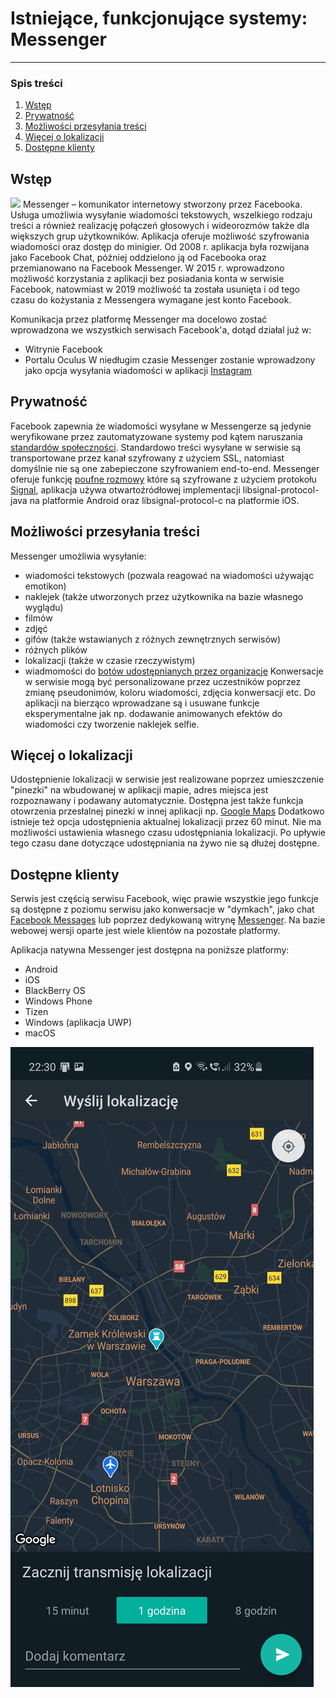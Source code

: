 # Istniejące, funkcjonujące systemy: Messenger
---
### Spis treści

1. [Wstęp](#wstep)
2. [Prywatność](#prywatnosc)
3. [Możliwości przesyłania treści](#mozliwosci-przesylania-tresci)
4. [Więcej o lokalizacji](#wiecej-o-lokalizacji)
5. [Dostępne klienty](#dostepne-klienty)

<a name="wstep"></a>
## Wstęp
![](https://pl.wikipedia.org/wiki/Facebook_Messenger#/media/Plik:Facebook_Messenger_logo_2020.svg)
Messenger – komunikator internetowy stworzony przez Facebooka. Usługa umożliwia wysyłanie wiadomości tekstowych, wszelkiego rodzaju treści a również realizację połączeń głosowych i wideorozmów także dla większych grup użytkowników. Aplikacja oferuje możliwość szyfrowania wiadomości oraz dostęp do minigier.
Od 2008 r. aplikacja była rozwijana jako Facebook Chat, później oddzielono ją od Facebooka oraz przemianowano na Facebook Messenger. W 2015 r. wprowadzono możliwość korzystania z aplikacji bez posiadania konta w serwisie Facebook, natowmiast w 2019 możliwość ta została usunięta i od tego czasu do kożystania z Messengera wymagane jest konto Facebook.

Komunikacja przez platformę Messenger ma docelowo zostać wprowadzona we wszystkich serwisach Facebook'a, dotąd działal już w:
- Witrynie Facebook
- Portalu Oculus
W niedługim czasie Messenger zostanie wprowadzony jako opcja wysyłania wiadomości w aplikacji [Instagram](https://about.fb.com/news/2020/09/new-messaging-features-for-instagram/)

<a name="prywatnosc"></a>
## Prywatność

Facebook zapewnia że wiadomości wysyłane w Messengerze są jedynie weryfikowane przez zautomatyzowane systemy pod kątem naruszania [standardów społeczności](https://www.facebook.com/communitystandards/). Standardowo treści wysyłane w serwisie są transportowane przez kanał szyfrowany z użyciem SSL, natomiast domyślnie nie są one zabepieczone szyfrowaniem end-to-end.
Messenger oferuje funkcję [poufne rozmowy](https://fbnewsroomus.files.wordpress.com/2016/07/messenger-secret-conversations-technical-whitepaper.pdf) które są szyfrowane z użyciem protokołu [Signal](https://github.com/impune-pl/projekt-zespolowy/blob/therobby-docs/docs/Stage-1/whatsapp.md#prywatno%C5%9B%C4%87), aplikacja używa otwartoźródłowej implementacji libsignal-protocol-java na platformie Android oraz libsignal-protocol-c na platformie iOS.

<a name="mozliwosci-przesylania-tresci"></a>
## Możliwości przesyłania treści

Messenger umożliwia wysyłanie:
- wiadomości tekstowych (pozwala reagować na wiadomości używając emotikon)
- naklejek (także utworzonych przez użytkownika na bazie własnego wyglądu)
- filmów
- zdjęć
- gifów (także wstawianych z różnych zewnętrznych serwisów)
- różnych plików
- lokalizacji (także w czasie rzeczywistym)
- wiadmomości do [botów udostępnianych przez organizacje](https://developers.facebook.com/products/messenger/)
Konwersacje w serwisie mogą być personalizowane przez uczestników poprzez zmianę pseudonimów, koloru wiadomości, zdjęcia konwersacji etc.
Do aplikacji na bierząco wprowadzane są i usuwane funkcje eksperymentalne jak np. dodawanie animowanych efektów do wiadomości czy tworzenie naklejek selfie.
  
<a name="wiecej-o-lokalizacji"></a>
## Więcej o lokalizacji

Udostępnienie lokalizacji w serwisie jest realizowane poprzez umieszczenie "pinezki" na wbudowanej w aplikacji mapie, adres miejsca jest rozpoznawany i podawany automatycznie. Dostępna jest także funkcja otowrzenia przesłalnej pinezki w innej aplikacji np. [Google Maps](https://maps.google.com) Dodatkowo istnieje też opcja udostępnienia aktualnej lokalizacji przez 60 minut. Nie ma możliwości ustawienia własnego czasu udostępniania lokalizacji. Po upływie tego czasu dane dotyczące udostępniania na żywo nie są dłużej dostępne. 

<a name="dostepne-klienty"></a>
## Dostępne klienty

Serwis jest częścią serwisu Facebook, więc prawie wszystkie jego funkcje są dostępne z poziomu serwisu jako konwersacje w "dymkach", jako chat [Facebook Messages](https://www.facebook.com/messages/) lub poprzez dedykowaną witrynę [Messenger](https://www.messenger.com/). Na bazie webowej wersji oparte jest wiele klientów na pozostałe platformy.

Aplikacja natywna Messenger jest dostępna na poniższe platformy:
- Android
- iOS
- BlackBerry OS
- Windows Phone
- Tizen
- Windows (aplikacja UWP)
- macOS

![](https://github.com/impune-pl/projekt-zespolowy/blob/therobby-docs/images/whatsapp.jpg)